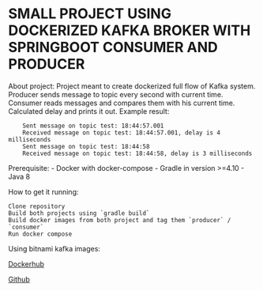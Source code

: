 # SMALL PROJECT USING DOCKERIZED KAFKA BROKER WITH SPRINGBOOT CONSUMER AND PRODUCER

About project:
    Project meant to create dockerized full flow of Kafka system.
    Producer sends message to topic every second with current time.
    Consumer reads messages and compares them with his current time.
    Calculated delay and prints it out.
    Example result:
   
        Sent message on topic test: 18:44:57.001
        Received message on topic test: 18:44:57.001, delay is 4 milliseconds
        Sent message on topic test: 18:44:58
        Received message on topic test: 18:44:58, delay is 3 milliseconds
    
Prerequisite:
    - Docker with docker-compose
    - Gradle in version >=4.10
    - Java 8
    
How to get it running:
    
    
    Clone repository
    Build both projects using `gradle build`
    Build docker images from both project and tag them `producer` / `consumer`
    Run docker compose
    
Using bitnami kafka images:

[Dockerhub](https://hub.docker.com/r/bitnami/kafka/)

[Github](https://github.com/bitnami/bitnami-docker-kafka)
